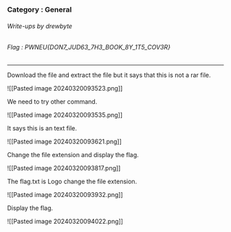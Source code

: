 ### Category : General
###### Write-ups by drewbyte
###### Flag : PWNEU{DON7_JUD63_7H3_BOOK_8Y_1T5_COV3R}
---

Download the file and extract the file but it says that this is not a rar file.

![[Pasted image 20240320093523.png]]

We need to try other command.

![[Pasted image 20240320093535.png]]

It says this is an text file.

![[Pasted image 20240320093621.png]]

Change the file extension and display the flag.

![[Pasted image 20240320093817.png]]

The flag.txt is Logo change the file extension.

![[Pasted image 20240320093932.png]]

Display the flag.

![[Pasted image 20240320094022.png]]